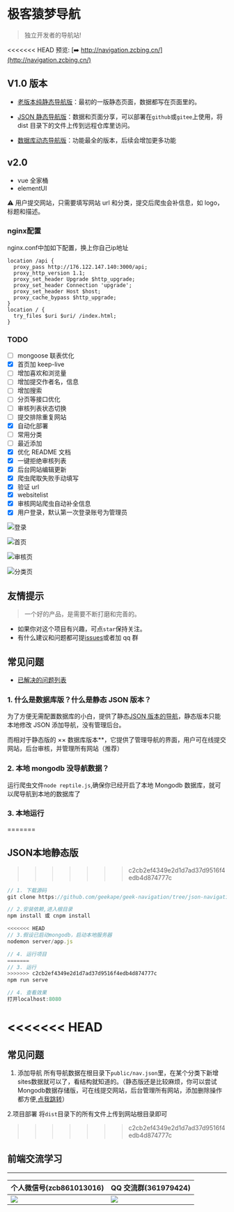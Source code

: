 # 极客猿梦导航

> 独立开发者的导航站!

<<<<<<< HEAD
预览: [➡️ http://navigation.zcbing.cn/](http://navigation.zcbing.cn/)

## V1.0 版本

- [老版本纯静态导航版](https://github.com/geekape/geek-navigation/tree/master)：最初的一版静态页面，数据都写在页面里的。

- [JSON 静态导航版](https://github.com/geekape/geek-navigation/tree/json-navigation)：数据和页面分享，可以部署在`github`或`gitee`上使用，将 dist 目录下的文件上传到远程仓库里访问。

- [数据库动态导航版](https://github.com/geekape/geek-navigation/tree/vue2)：功能最全的版本，后续会增加更多功能

## v2.0

- vue 全家桶
- elementUI

⚠️ 用户提交网站，只需要填写网站 url 和分类，提交后爬虫会补信息，如 logo，标题和描述。

### nginx配置
nginx.conf中加如下配置，换上你自己ip地址
```nginx
location /api {
  proxy_pass http://176.122.147.140:3000/api;
  proxy_http_version 1.1;
  proxy_set_header Upgrade $http_upgrade;
  proxy_set_header Connection 'upgrade';
  proxy_set_header Host $host;
  proxy_cache_bypass $http_upgrade;
}
location / {
  try_files $uri $uri/ /index.html;
}
```

### TODO

- [ ] mongoose 联表优化
- [x] 首页加 keep-live
- [ ] 增加喜欢和浏览量
- [ ] 增加提交作者名，信息
- [ ] 增加搜索
- [ ] 分页等接口优化
- [ ] 审核列表状态切换
- [ ] 提交排除重复网站
- [x] 自动化部署
- [ ] 常用分类
- [ ] 最近添加
- [x] 优化 README 文档
- [x] 一键拒绝审核列表
- [x] 后台网站编辑更新
- [x] 爬虫爬取失败手动填写
- [x] 验证 url
- [x] websitelist
- [x] 审核网站爬虫自动补全信息
- [x] 用户登录，默认第一次登录账号为管理员

![登录](https://cdn.nlark.com/yuque/0/2020/jpeg/225518/1593593546788-5b5fbe71-579f-43f7-8991-1138e444034d.jpeg?x-oss-process=image%2Fresize%2Cw_1016)

![首页](https://cdn.nlark.com/yuque/0/2020/jpeg/225518/1593593547716-ad9b83f3-7586-4513-9552-09bf60454b91.jpeg?x-oss-process=image%2Fresize%2Cw_1016)

![审核页](https://cdn.nlark.com/yuque/0/2020/jpeg/225518/1593593548792-f011d40e-6c53-4960-a22b-333a7e1fb45f.jpeg?x-oss-process=image%2Fresize%2Cw_1016)

![分类页](https://cdn.nlark.com/yuque/0/2020/jpeg/225518/1593593549607-f86d5c36-6166-4645-ac30-39bfeecac4bf.jpeg?x-oss-process=image%2Fresize%2Cw_1016)

## 友情提示

> 一个好的产品，是需要不断打磨和完善的。

- 如果你对这个项目有兴趣，可点`star`保持关注。
- 有什么建议和问题都可提[issues](https://github.com/geekape/geek-navigation/issues)或者加 qq 群

## 常见问题

- [已解决的问题列表](https://github.com/geekape/geek-navigation/issues?q=is%3Aissue+is%3Aclosed)

### 1. 什么是数据库版？什么是静态 JSON 版本？

为了方便无需配置数据库的小白，提供了静态[JSON 版本的导航](https://github.com/geekape/geek-navigation/tree/json-navigation)，静态版本只能本地修改 JSON 添加导航，没有管理后台。

而相对于静态版的 ×× 数据库版本\*\*，它提供了管理导航的界面，用户可在线提交网站，后台审核，并管理所有网站（推荐）

### 2. 本地 mongodb 没导航数据？

运行爬虫文件`node reptile.js`,确保你已经开启了本地 Mongodb 数据库，就可以爬导航到本地的数据库了

### 3. 本地运行
=======
## JSON本地静态版
>>>>>>> c2cb2ef4349e2d1d7ad37d9516f4edb4d874777c

```js
// 1. 下载源码
git clone https://github.com/geekape/geek-navigation/tree/json-navigation

// 2.安装依赖,进入根目录
npm install 或 cnpm install

<<<<<<< HEAD
// 3.假设已启动mongodb，启动本地服务器
nodemon server/app.js

// 4. 运行项目
=======
// 3. 运行
>>>>>>> c2cb2ef4349e2d1d7ad37d9516f4edb4d874777c
npm run serve

// 4. 查看效果
打开localhost:8080
```
<<<<<<< HEAD
=======

## 常见问题
1. 添加导航
所有导航数据在根目录下`public/nav.json`里，在某个分类下新增sites数据就可以了，看结构就知道的。（静态版还是比较麻烦，你可以尝试Mongodb数据存储版，可在线提交网站，后台管理所有网站，添加删除操作都方便,[点我跳转](https://github.com/geekape/geek-navigation/tree/vue2)）

2.项目部署
将`dist`目录下的所有文件上传到网站根目录即可

>>>>>>> c2cb2ef4349e2d1d7ad37d9516f4edb4d874777c

## 前端交流学习

---

| 个人微信号(zcb861013016)                                                                                    | QQ 交流群(361979424)                                                                                        |
| ----------------------------------------------------------------------------------------------------------- | ----------------------------------------------------------------------------------------------------------- |
| ![](https://cdn.nlark.com/yuque/0/2020/jpeg/225518/1593593545660-5385c319-49af-49a7-833e-25a3169721c6.jpeg) | ![](https://cdn.nlark.com/yuque/0/2020/jpeg/225518/1593593544745-f344575b-aaae-4d56-96bc-6c8d44df189a.jpeg) |
